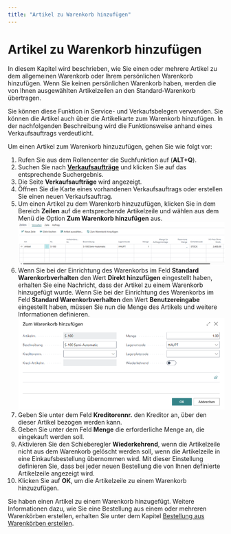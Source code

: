 ```yaml
---
title: "Artikel zu Warenkorb hinzufügen"
---
```


# <a name="add-items-to-cart"></a>Artikel zu Warenkorb hinzufügen

In diesem Kapitel wird beschrieben, wie Sie einen oder mehrere Artikel zu dem allgemeinen Warenkorb oder Ihrem persönlichen Warenkorb hinzufügen. Wenn Sie keinen persönlichen Warenkorb haben, werden die von Ihnen ausgewählten Artikelzeilen an den Standard-Warenkorb übertragen.  

Sie können diese Funktion in Service- und Verkaufsbelegen verwenden. Sie können die Artikel auch über die Artikelkarte zum Warenkorb hinzufügen. In der nachfolgenden Beschreibung wird die Funktionsweise anhand eines Verkaufsauftrags verdeutlicht.  

Um einen Artikel zum Warenkorb hinzuzufügen, gehen Sie wie folgt vor:  

1. Rufen Sie aus dem Rollencenter die Suchfunktion auf (**ALT+Q**).  
1. Suchen Sie nach **[Verkaufsaufträge](https://businesscentral.dynamics.com/?page=9305)** und klicken Sie auf das entsprechende Suchergebnis.  
1. Die Seite **Verkaufsaufträge** wird angezeigt.  
1. Öffnen Sie die Karte eines vorhandenen Verkaufsauftrags oder erstellen Sie einen neuen Verkaufsauftrag.  
1. Um einen Artikel zu dem Warenkorb hinzuzufügen, klicken Sie in dem Bereich **Zeilen** auf die entsprechende Artikelzeile und wählen aus dem Menü die Option **Zum Warenkorb hinzufügen** aus.  
   ![add-to-cart](../assets/add-to-cart.png)  
1. Wenn Sie bei der Einrichtung des Warenkorbs im Feld **Standard Warenkorbverhalten** den Wert **Direkt hinzufügen** eingestellt haben, erhalten Sie eine Nachricht, dass der Artikel zu einem Warenkorb hinzugefügt wurde. Wenn Sie bei der Einrichtung des Warenkorbs im Feld **Standard Warenkorbverhalten** den Wert **Benutzereingabe** eingestellt haben, müssen Sie nun die Menge des Artikels und weitere Informationen definieren.  
   ![enter-item-details](../assets/enter-item-details.png)  
1. Geben Sie unter dem Feld **Kreditorennr.** den Kreditor an, über den dieser Artikel bezogen werden kann.  
1. Geben Sie unter dem Feld **Menge** die erforderliche Menge an, die eingekauft werden soll.  
1. Aktivieren Sie den Schieberegler **Wiederkehrend**, wenn die Artikelzeile nicht aus dem Warenkorb gelöscht werden soll, wenn die Artikelzeile in eine Einkaufsbestellung übernommen wird. Mit dieser Einstellung definieren Sie, dass bei jeder neuen Bestellung die von Ihnen definierte Artikelzeile angezeigt wird.  
1. Klicken Sie auf **OK**, um die Artikelzeile zu einem Warenkorb hinzuzufügen.  

Sie haben einen Artikel zu einem Warenkorb hinzugefügt. Weitere Informationen dazu, wie Sie eine Bestellung aus einem oder mehreren Warenkörben erstellen, erhalten Sie unter dem Kapitel [Bestellung aus Warenkörben erstellen](create-purchase-order-from-carts.md).  
